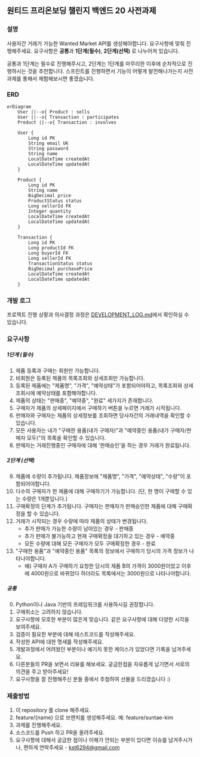 ## 원티드 프리온보딩 챌린지 백엔드 20 사전과제

### 설명
사용자간 거래가 가능한 Wanted Market API를 생성해야합니다. 요구사항에 맞춰 진행해주세요. 
요구사항은 **공통**과 **1단계(필수)**, **2단계(선택)** 로 나누어져 있습니다. 

공통과 1단계는 필수로 진행해주시고, 2단계는 1단계를 마무리한 이후에 순차적으로 진행하시는 것을 추천합니다. 
스프린트를 진행하면서 기능이 어떻게 발전해나가는지 사전 과제를 통해서 체험해보시면 좋겠습니다.

### ERD
```mermaid
erDiagram
    User ||--o{ Product : sells
    User ||--o{ Transaction : participates
    Product ||--o{ Transaction : involves

    User {
        Long id PK
        String email UK
        String password
        String name
        LocalDateTime createdAt
        LocalDateTime updatedAt
    }

    Product {
        Long id PK
        String name
        BigDecimal price
        ProductStatus status
        Long sellerId FK
        Integer quantity
        LocalDateTime createdAt
        LocalDateTime updatedAt
    }

    Transaction {
        Long id PK
        Long productId FK
        Long buyerId FK
        Long sellerId FK
        TransactionStatus status
        BigDecimal purchasePrice
        LocalDateTime createdAt
        LocalDateTime updatedAt
    }
```

### 개발 로그
프로젝트 진행 상황과 의사결정 과정은 [DEVELOPMENT_LOG.md](DEVELOPMENT_LOG.md)에서 확인하실 수 있습니다.

### 요구사항

##### 1단계 (필수)
1. 제품 등록과 구매는 회원만 가능합니다. 
2. 비회원은 등록된 제품의 목록조회와 상세조회만 가능합니다. 
3. 등록된 제품에는 "제품명", "가격", "예약상태"가 포함되어야하고, 목록조회와 상세조회시에 예약상태를 포함해야합니다.
4. 제품의 상태는 "판매중", "예약중", "완료" 세가지가 존재합니다. 
5. 구매자가 제품의 상세페이지에서 구매하기 버튼을 누르면 거래가 시작됩니다. 
6. 판매자와 구매자는 제품의 상세정보를 조회하면 당사자간의 거래내역을 확인할 수 있습니다. 
7. 모든 사용자는 내가 "구매한 용품(내가 구매자)"과 "예약중인 용품(내가 구매자/판매자 모두)"의 목록을 확인할 수 있습니다.
8. 판매자는 거래진행중인 구매자에 대해 '판매승인'을 하는 경우 거래가 완료됩니다.

##### 2단계 (선택)
9. 제품에 수량이 추가됩니다. 제품정보에 "제품명", "가격", "예약상태", "수량"이 포함되어야합니다. 
10. 다수의 구매자가 한 제품에 대해 구매하기가 가능합니다. (단, 한 명이 구매할 수 있는 수량은 1개뿐입니다.)
11. 구매확정의 단계가 추가됩니다. 구매자는 판매자가 판매승인한 제품에 대해 구매확정을 할 수 있습니다. 
12. 거래가 시작되는 경우 수량에 따라 제품의 상태가 변경됩니다. 
    - 추가 판매가 가능한 수량이 남아있는 경우 - 판매중
    - 추가 판매가 불가능하고 현재 구매확정을 대기하고 있는 경우 - 예약중
    - 모든 수량에 대해 모든 구매자가 모두 구매확정한 경우 - 완료
13. "구매한 용품"과 "예약중인 용품" 목록의 정보에서 구매하기 당시의 가격 정보가 나타나야합니다. 
    - 예) 구매자 A가 구매하기 요청한 당시의 제품 B의 가격이 3000원이었고 이후에 4000원으로 바뀌었다 하더라도 목록에서는 3000원으로 나타나야합니다. 

##### 공통
0. Python이나 Java 기반의 프레임워크를 사용하시길 권장합니다. 
1. 구매취소는 고려하지 않습니다.
2. 요구사항에 모호한 부분이 많은게 맞습니다. 같은 요구사항에 대해 다양한 시각을 보여주세요. 
3. 검증이 필요한 부분에 대해 테스트코드를 작성해주세요.
4. 작성한 API에 대한 명세를 작성해주세요.
5. 개발과정에서 어려웠던 부분이나 예기치 못한 케이스가 있었다면 기록을 남겨주세요.
6. 다른분들의 PR을 보면서 리뷰를 해보세요. 궁금한점을 자유롭게 남기면서 서로의 의견을 주고 받아주세요! 
7. 요구사항을 잘 진행해주신 분들 중에서 추첨하여 선물을 드리겠습니다 :)

### 제출방법
1. 이 repository 를 clone 해주세요.
2. feature/{name} 으로 브랜치를 생성해주세요. 예: feature/suntae-kim
3. 과제를 진행해주세요.
4. 소스코드를 Push 하고 PR을 올려주세요. 
5. 요구사항에 대해서 궁금한 점이나 이해가 안되는 부분이 있다면 이슈를 남겨주시거나, 편하게 연락주세요 - kst6294@gmail.com
